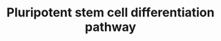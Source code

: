 ---
annotations:
- id: CL:0002606
  parent: animal cell
  type: Cell Type Ontology
  value: astrocyte of the spinal cord
- id: CL:0002586
  parent: animal cell
  type: Cell Type Ontology
  value: retinal pigment epithelial cell
- id: PW:0000168
  parent: signaling pathway
  type: Pathway Ontology
  value: growth factor signaling pathway
- id: CL:0000746
  parent: native cell
  type: Cell Type Ontology
  value: cardiac muscle cell
- id: CL:0000034
  parent: stem cell
  type: Cell Type Ontology
  value: stem cell
- id: CL:0000362
  parent: animal cell
  type: Cell Type Ontology
  value: epidermal cell
- id: CL:0000056
  parent: native cell
  type: Cell Type Ontology
  value: myoblast
- id: CL:0000128
  parent: animal cell
  type: Cell Type Ontology
  value: oligodendrocyte
- id: CL:0011001
  parent: animal cell
  type: Cell Type Ontology
  value: spinal cord motor neuron
- id: CL:0000047
  parent: stem cell
  type: Cell Type Ontology
  value: neuronal stem cell
- id: CL:0000589
  parent: animal cell
  type: Cell Type Ontology
  value: cochlear inner hair cell
- id: CL:0000617
  parent: animal cell
  type: Cell Type Ontology
  value: GABAergic neuron
- id: DOID:2055
  parent: disease of mental health
  type: Disease Ontology
  value: post-traumatic stress disorder
- id: PW:0000004
  parent: regulatory pathway
  type: Pathway Ontology
  value: regulatory pathway
- id: CL:0000312
  parent: animal cell
  type: Cell Type Ontology
  value: keratinocyte
- id: DOID:319
  parent: central nervous system disease
  type: Disease Ontology
  value: spinal cord disease
authors:
- Nsalomonis
- Khanspers
- AlexanderPico
- Egonw
- MaintBot
- Zari
- Susan
- DeSl
- Ddigles
- Fehrhart
- Eweitz
citedin:
- link: PMC7249325
  title: Adverse outcome pathways as a tool for the design of testing strategies to
    support the safety assessment of emerging advanced materials at the nanoscale
    (2020)
- link: PMC5085087
  title: Long Term Culture of the A549 Cancer Cell Line Promotes Multilamellar Body
    Formation and Differentiation towards an Alveolar Type II Pneumocyte Phenotype
    (2016)
- link: 10.1080/15622975.2023.2281514
  title: Interactive neuroinflammation pathways and transcriptomics-based identification
    of drugs and chemical compounds for schizophrenia (2023)
- link: 10.1093/toxsci/kfx252
  title: A Data Fusion Pipeline for Generating and Enriching Adverse Outcome Pathway
    Descriptions
- link: PMC11768370
  title: 'Etodolac Single Dose Metabolic Profile Elucidation: Pharmacokinetics and
    Adverse Events in Healthy Volunteers (2025)'
- link: PMC11930991
  title: A bioinformatics approach combined with experimental validation analyzes
    the efficacy of azithromycin in treating SARS-CoV-2 infection in patients with
    IPF and COPD (2025)
communities:
- ONTOX
description: This pathway provides an overview of the directed differentiation molecules
  used to induce early and derivative cell lineages from human pluripotent stem cells.
  This overview differentiates between the three primary germ cell layers (ectoderm-outer
  layer, endoderm-inner layer, mesoderm-middle layer), which are formed in the earliest
  state of embryonic development and give rise to different tissue types. The initial
  version of this pathway is a direct adaptation of the SnapShot "Directed Differentiation
  of Pluripotent Stem Cells" pathway authored by Luis A. Williams, Brandi N. Davis-Dusenbery,
  and Kevin C. Eggan, HHMI, Harvard University, Cell 149, May 25, 2012 Elsevier Inc.
  DOI:[10.1016/j.cell.2012.05.015](http://download.cell.com/pdf/PIIS0092867412005946.pdf).
  This adaptation was generated by Meenakshi Venkatasubramanian and Krithika Ramasamy
  Subramanian at Cincinnati Children's Hospital in the laboratory of Nathan Salomonis.  Proteins
  on this pathway have targeted assays available via the [CPTAC Assay Portal](https://assays.cancer.gov/available_assays?wp_id=WP2848).
last-edited: 2025-03-31
ndex: e0c0ee00-8b65-11eb-9e72-0ac135e8bacf
organisms:
- Homo sapiens
redirect_from:
- /index.php/Pathway:WP2848
- /instance/WP2848
- /instance/WP2848_r138335
revision: r138335
schema-jsonld:
- '@context': https://schema.org/
  '@id': https://wikipathways.github.io/pathways/WP2848.html
  '@type': Dataset
  creator:
    '@type': Organization
    name: WikiPathways
  description: This pathway provides an overview of the directed differentiation molecules
    used to induce early and derivative cell lineages from human pluripotent stem
    cells. This overview differentiates between the three primary germ cell layers
    (ectoderm-outer layer, endoderm-inner layer, mesoderm-middle layer), which are
    formed in the earliest state of embryonic development and give rise to different
    tissue types. The initial version of this pathway is a direct adaptation of the
    SnapShot "Directed Differentiation of Pluripotent Stem Cells" pathway authored
    by Luis A. Williams, Brandi N. Davis-Dusenbery, and Kevin C. Eggan, HHMI, Harvard
    University, Cell 149, May 25, 2012 Elsevier Inc. DOI:[10.1016/j.cell.2012.05.015](http://download.cell.com/pdf/PIIS0092867412005946.pdf).
    This adaptation was generated by Meenakshi Venkatasubramanian and Krithika Ramasamy
    Subramanian at Cincinnati Children's Hospital in the laboratory of Nathan Salomonis.  Proteins
    on this pathway have targeted assays available via the [CPTAC Assay Portal](https://assays.cancer.gov/available_assays?wp_id=WP2848).
  keywords:
  - A-83-01
  - ALK
  - Ascorbic acid
  - BMP4
  - Beta-Glycerophosphoric acid
  - CNTF
  - CSF1
  - CSF1R
  - CXCR1
  - Cyclopamine
  - DAPT
  - DKK1
  - Dexamethasone
  - EGF
  - EPO
  - FGF1
  - FGF10
  - FGF2
  - FGF4
  - FGF8
  - FLT3LG
  - FST
  - GDF5
  - HGF
  - IGF1
  - IL11
  - IL3
  - IL6
  - IL6R
  - INHBA
  - INS
  - KIT
  - LEFTY1
  - NODAL
  - NOG
  - NOTCH1
  - NT5E
  - NTF4
  - Naltrexone
  - Niacinamide
  - PDGFA
  - PDGFB
  - RA
  - Retinoic acid
  - SB431542
  - SCF
  - SHH
  - Selenium
  - TF
  - TGFB1
  - TGFB3
  - TNFSF11
  - TPO
  - Taurine
  - VEGFA
  - Vitamin A
  - WNT1
  - WNT2
  - WNT2B
  - WNT3A
  - WNT5A
  - WNT7B
  license: CC0
  name: Pluripotent stem cell differentiation pathway
seo: CreativeWork
title: Pluripotent stem cell differentiation pathway
wpid: WP2848
---